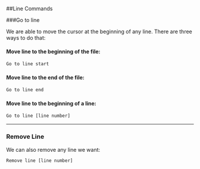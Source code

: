 ##Line Commands

###Go to line

We are able to move the cursor at the beginning of any line. There are three ways to do that:

#### Move line to the beginning of the file:

```sh
Go to line start
```

#### Move line to the end of the file:

```sh
Go to line end
```

#### Move line to the beginning of a line:

```sh
Go to line [line number]
```

---

### Remove Line

We can also remove any line we want:

```sh
Remove line [line number]
```
<br>